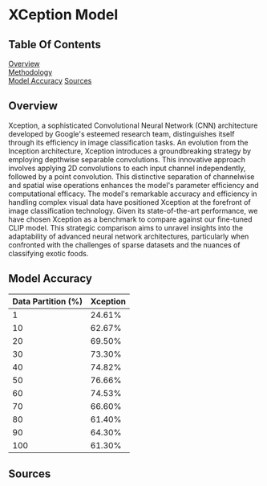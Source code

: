 # XCeption Model

## Table Of Contents
[Overview](#Overview)  
[Methodology](#Methodology)   
[Model Accuracy](#model-accuracy)
[Sources](#Sources) 

## Overview

Xception, a sophisticated Convolutional Neural Network (CNN) architecture developed by Google's esteemed research team, distinguishes itself through its efficiency in image classification tasks. An evolution from the Inception architecture, Xception introduces a groundbreaking strategy by employing depthwise separable convolutions. This innovative approach involves applying 2D convolutions to each input channel independently, followed by a point convolution. This distinctive separation of channelwise and spatial wise operations enhances the model's parameter efficiency and computational efficacy. The model's remarkable accuracy and efficiency in handling complex visual data have positioned Xception at the forefront of image classification technology. Given its state-of-the-art performance, we have chosen Xception as a benchmark to compare against our fine-tuned CLIP model. This strategic comparison aims to unravel insights into the adaptability of advanced neural network architectures, particularly when confronted with the challenges of sparse datasets and the nuances of classifying exotic foods.


## Model Accuracy

| 	Data Partition (%)	| 	Xception	| 
| 	------------- 	| 	------------- 	| 
| 	1	| 	24.61%	| 
| 	10	| 	62.67%	| 
| 	20	| 	69.50%	| 
| 	30	| 	73.30%	| 
| 	40	| 	74.82%	| 
| 	50	| 	76.66%	| 
| 	60	| 	74.53%	| 
| 	70	| 	66.60%	| 
| 	80	| 	61.40%	| 
| 	90	| 	64.30%	| 
| 	100	| 	61.30%	| 

## Sources




